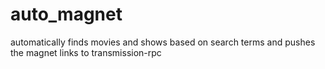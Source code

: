 # auto_magnet
automatically finds movies and shows based on search terms and pushes the magnet links to transmission-rpc
